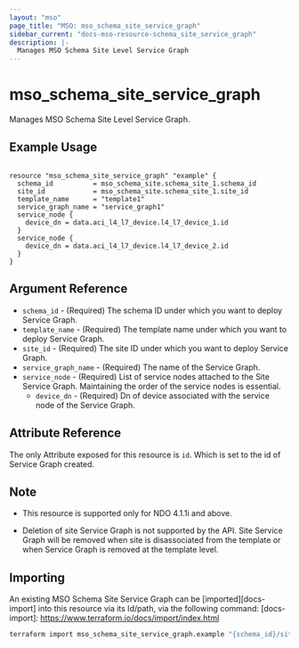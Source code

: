 ```yaml
---
layout: "mso"
page_title: "MSO: mso_schema_site_service_graph"
sidebar_current: "docs-mso-resource-schema_site_service_graph"
description: |-
  Manages MSO Schema Site Level Service Graph
---
```


# mso_schema_site_service_graph #

Manages MSO Schema Site Level Service Graph.

## Example Usage ##

```hcl

resource "mso_schema_site_service_graph" "example" {
  schema_id          = mso_schema_site.schema_site_1.schema_id
  site_id            = mso_schema_site.schema_site_1.site_id
  template_name      = "template1"
  service_graph_name = "service_graph1"
  service_node {
    device_dn = data.aci_l4_l7_device.l4_l7_device_1.id
  }
  service_node {
    device_dn = data.aci_l4_l7_device.l4_l7_device_2.id
  }
}

```

## Argument Reference ##
* `schema_id` - (Required) The schema ID under which you want to deploy Service Graph.
* `template_name` - (Required) The template name under which you want to deploy Service Graph.
* `site_id` - (Required) The site ID under which you want to deploy Service Graph.
* `service_graph_name` - (Required) The name of the Service Graph.
* `service_node` - (Required) List of service nodes attached to the Site Service Graph. Maintaining the order of the service nodes is essential.
    * `device_dn` - (Required) Dn of device associated with the service node of the Service Graph.

## Attribute Reference ##

The only Attribute exposed for this resource is `id`. Which is set to the id of Service Graph created.

## Note ##
- This resource is supported only for NDO 4.1.1i and above.

- Deletion of site Service Graph is not supported by the API. Site Service Graph will be removed when site is disassociated from the template or when Service Graph is removed at the template level.

## Importing ##

An existing MSO Schema Site Service Graph can be [imported][docs-import] into this resource via its Id/path, via the following command: [docs-import]: <https://www.terraform.io/docs/import/index.html>

```bash
terraform import mso_schema_site_service_graph.example "{schema_id}/sites/{site_id}/template/{template_name}/serviceGraphs/{service_graph_name}"
```

